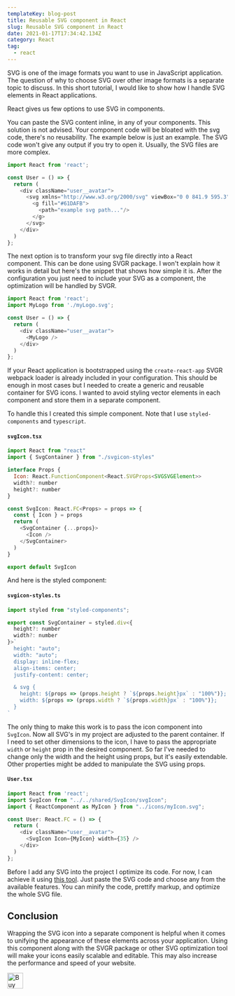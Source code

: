 ```yaml
---
templateKey: blog-post
title: Reusable SVG component in React
slug: Reusable SVG component in React
date: 2021-01-17T17:34:42.134Z
category: React
tag:
  - react
---
```

SVG is one of the image formats you want to use in JavaScript application. The question of why to choose SVG over other image formats is a separate topic to discuss. In this short tutorial, I would like to show how I handle SVG elements in React applications.

React gives us few options to use SVG in components.

You can paste the SVG content inline, in any of your components. This solution is not advised. Your component code will be bloated with the svg code, there's no reusability. The example below is just an example. The SVG code won't give any output if you try to open it. Usually, the SVG files are more complex.
```javascript
import React from 'react';

const User = () => {
  return (
    <div className="user__avatar">
      <svg xmlns="http://www.w3.org/2000/svg" viewBox="0 0 841.9 595.3">
        <g fill="#61DAFB">
          <path="example svg path..."/>
        </g>
      </svg>
    </div>
  )
};

```
The next option is to transform your svg file directly into a React component. This can be done using SVGR package. I won't explain how it works in detail but here's the snippet that shows how simple it is. After the configuration you just need to include your SVG as a component, the optimization will be handled by SVGR.
```javascript
import React from 'react';
import MyLogo from './myLogo.svg';

const User = () => {
  return (
    <div className="user__avatar">
      <MyLogo />
    </div>
  )
};

```
If your React application is bootstrapped using the `create-react-app` SVGR webpack loader is already included in your configuration.
This should be enough in most cases but I needed to create a generic and reusable container for SVG icons. 
I wanted to avoid styling vector elements in each component and store them in a separate component.

To handle this I created this simple component. Note that I use `styled-components` and `typescript`.
#### `svgIcon.tsx`
```javascript
import React from "react"
import { SvgContainer } from "./svgicon-styles"

interface Props {
  Icon: React.FunctionComponent<React.SVGProps<SVGSVGElement>>
  width?: number
  height?: number
}

const SvgIcon: React.FC<Props> = props => {
  const { Icon } = props
  return (
    <SvgContainer {...props}>
      <Icon />
    </SvgContainer>
  )
}

export default SvgIcon
```

And here is the styled component:
#### `svgicon-styles.ts`
```javascript
import styled from "styled-components";

export const SvgContainer = styled.div<{
  height?: number
  width?: number
}>`
  height: "auto";
  width: "auto";
  display: inline-flex;
  align-items: center;
  justify-content: center;

  & svg {
    height: ${props => (props.height ? `${props.height}px` : "100%")};
    width: ${props => (props.width ? `${props.width}px` : "100%")};
  }
`
```
The only thing to make this work is to pass the icon component into `SvgIcon`. Now all SVG's in my project are adjusted to the parent container. If I need to set other dimensions to the icon, I have to pass the appropriate `width` or `height` prop in the desired component. So far I've needed to change only the width and the height using props, but it's easily extendable. Other properties might be added to manipulate the SVG using props.
#### `User.tsx`
```javascript
import React from 'react';
import SvgIcon from "../../shared/SvgIcon/svgIcon";
import { ReactComponent as MyIcon } from "../icons/myIcon.svg";

const User: React.FC = () => {
  return (
    <div className="user__avatar">
      <SvgIcon Icon={MyIcon} width={35} />
    </div>
  )
};
```
Before I add any SVG into the project I optimize its code. For now, I can achieve it using <a href="https://jakearchibald.github.io/svgomg/" target="_blank">this tool</a>. Just paste the SVG code and choose any from the available features. You can minify the code, prettify markup, and optimize the whole SVG file.

## Conclusion

Wrapping the SVG icon into a separate component is helpful when it comes to unifying the appearance of these elements across your application. Using this component along with the SVGR package or other SVG optimization tool will make your icons easily scalable and editable. This may also increase the performance and speed of your website.

<a href='https://ko-fi.com/W7W266FIL' target='_blank'><img height='36' style='border:0px;height:36px;' src='https://cdn.ko-fi.com/cdn/kofi2.png?v=3' border='0' alt='Buy Me a Coffee at ko-fi.com' /></a>




